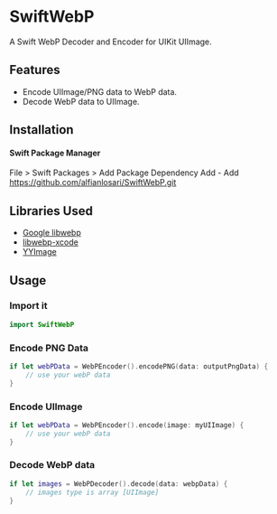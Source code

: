 # SwiftWebP

A Swift WebP Decoder and Encoder for UIKit UIImage.

## Features
- Encode UIImage/PNG data to WebP data.
- Decode WebP data to UIImage.

## Installation

#### Swift Package Manager

File > Swift Packages > Add Package Dependency
Add - Add https://github.com/alfianlosari/SwiftWebP.git

## Libraries Used
- [Google libwebp](https://chromium.googlesource.com/webm/libwebp/)
- [libwebp-xcode](https://github.com/SDWebImage/libwebp-Xcode)
- [YYImage](https://github.com/ibireme/YYImage)

## Usage

### Import it

```swift
import SwiftWebP
```

### Encode PNG Data
```swift
if let webPData = WebPEncoder().encodePNG(data: outputPngData) {
    // use your webP data
}
```

### Encode UIImage
```swift
if let webPData = WebPEncoder().encode(image: myUIImage) {
    // use your webP data
}
```

### Decode WebP data
```swift
if let images = WebPDecoder().decode(data: webpData) {
    // images type is array [UIImage]
}
```